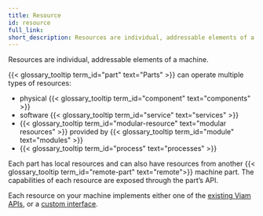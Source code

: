 ```yaml
---
title: Resource
id: resource
full_link:
short_description: Resources are individual, addressable elements of a machine such as components or services.
---
```


Resources are individual, addressable elements of a machine.

{{< glossary_tooltip term_id="part" text="Parts" >}} can operate multiple types of resources:

- physical {{< glossary_tooltip term_id="component" text="components" >}}
- software {{< glossary_tooltip term_id="service" text="services" >}}
- {{< glossary_tooltip term_id="modular-resource" text="modular resources" >}} provided by {{< glossary_tooltip term_id="module" text="modules" >}}
- {{< glossary_tooltip term_id="process" text="processes" >}}

Each part has local resources and can also have resources from another {{< glossary_tooltip term_id="remote-part" text="remote">}} machine part.
The capabilities of each resource are exposed through the part’s API.

Each resource on your machine implements either one of the [existing Viam APIs](/dev/reference/apis/), or a [custom interface](/operate/reference/advanced-modules/#new-api-subtypes).
